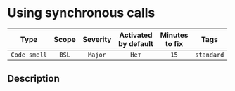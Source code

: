 # Using synchronous calls

| Type | Scope | Severity | Activated<br/>by default | Minutes<br/>to fix | Tags |
| :-: | :-: | :-: | :-: | :-: | :-: |
| `Code smell` | `BSL` | `Major` | `Нет` | `15` | `standard` |

<!-- Блоки выше заполняются автоматически, не трогать -->
## Description
